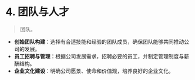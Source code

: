 # 4. 团队与人才

> 团队。

- **创始团队构建**：选择有合适技能和经验的团队成员，确保团队能够共同推动公司的发展。
- **员工招聘与管理**：根据公司发展需求，招聘必要的员工，并制定管理制度与薪酬结构。
- **企业文化建设**：明确公司愿景、使命和价值观，培养良好的企业文化。

